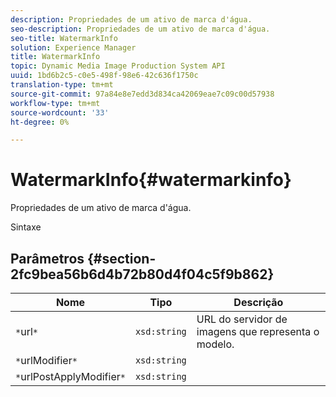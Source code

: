 ```yaml
---
description: Propriedades de um ativo de marca d'água.
seo-description: Propriedades de um ativo de marca d'água.
seo-title: WatermarkInfo
solution: Experience Manager
title: WatermarkInfo
topic: Dynamic Media Image Production System API
uuid: 1bd6b2c5-c0e5-498f-98e6-42c636f1750c
translation-type: tm+mt
source-git-commit: 97a84e8e7edd3d834ca42069eae7c09c00d57938
workflow-type: tm+mt
source-wordcount: '33'
ht-degree: 0%

---
```



# WatermarkInfo{#watermarkinfo}

Propriedades de um ativo de marca d&#39;água.

Sintaxe

## Parâmetros {#section-2fc9bea56b6d4b72b80d4f04c5f9b862}

| Nome | Tipo | Descrição |
|---|---|---|
| `*`url`*` | `xsd:string` | URL do servidor de imagens que representa o modelo. |
| `*`urlModifier`*` | `xsd:string` |  |
| `*`urlPostApplyModifier`*` | `xsd:string` |  |

